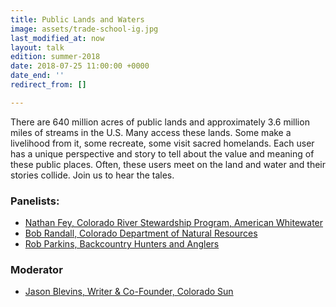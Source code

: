 ```yaml
---
title: Public Lands and Waters
image: assets/trade-school-ig.jpg
last_modified_at: now
layout: talk
edition: summer-2018
date: 2018-07-25 11:00:00 +0000
date_end: ''
redirect_from: []

---
```

There are 640 million acres of public lands and approximately 3.6 million miles of streams in the U.S. Many access these lands. Some make a livelihood from it, some recreate, some visit sacred homelands. Each user has a unique perspective and story to tell about the value and meaning of these public places. Often, these users meet on the land and water and their stories collide. Join us to hear the tales.

### Panelists:

* [Nathan Fey, Colorado River Stewardship Program, American Whitewater](https://www.linkedin.com/in/nathanfey/)
* [Bob Randall, Colorado Department of Natural Resources](https://www.linkedin.com/in/bob-randall-100136158/)
* [Rob Parkins, Backcountry Hunters and Anglers](https://www.linkedin.com/in/robert-parkins-0b14b317/)

### Moderator

* [Jason Blevins, Writer & Co-Founder, Colorado Sun]()
